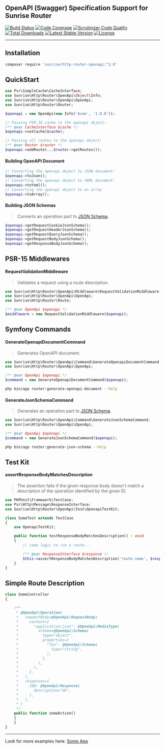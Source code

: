 ## OpenAPI (Swagger) Specification Support for Sunrise Router

[![Build Status](https://circleci.com/gh/sunrise-php/http-router-openapi.svg?style=shield)](https://circleci.com/gh/sunrise-php/http-router-openapi)
[![Code Coverage](https://scrutinizer-ci.com/g/sunrise-php/http-router-openapi/badges/coverage.png?b=master)](https://scrutinizer-ci.com/g/sunrise-php/http-router-openapi/?branch=master)
[![Scrutinizer Code Quality](https://scrutinizer-ci.com/g/sunrise-php/http-router-openapi/badges/quality-score.png?b=master)](https://scrutinizer-ci.com/g/sunrise-php/http-router-openapi/?branch=master)
[![Total Downloads](https://poser.pugx.org/sunrise/http-router-openapi/downloads?format=flat)](https://packagist.org/packages/sunrise/http-router-openapi)
[![Latest Stable Version](https://poser.pugx.org/sunrise/http-router-openapi/v/stable?format=flat)](https://packagist.org/packages/sunrise/http-router-openapi)
[![License](https://poser.pugx.org/sunrise/http-router-openapi/license?format=flat)](https://packagist.org/packages/sunrise/http-router-openapi)

---

## Installation

```bash
composer require 'sunrise/http-router-openapi:^2.0'
```

## QuickStart

```php
use Psr\SimpleCache\CacheInterface;
use Sunrise\Http\Router\OpenApi\Object\Info;
use Sunrise\Http\Router\OpenApi\OpenApi;
use Sunrise\Http\Router\Router;

$openapi = new OpenApi(new Info('Acme', '1.0.0'));

// Passing PSR-16 cache to the openapi object:
/** @var CacheInterface $cache */
$openapi->setCache($cache);

// Passing all routes to the openapi object:
/** @var Router $router */
$openapi->addRoute(...$router->getRoutes());
```

#### Building OpenAPI Document

```php
// Converting the openapi object to JSON document:
$openapi->toJson();
// Converting the openapi object to YAML document:
$openapi->toYaml();
// Converting the openapi object to an array
$openapi->toArray();
```

#### Building JSON Schemas

> Converts an operation part to [JSON Schema](https://json-schema.org).

```php
$openapi->getRequestCookieJsonSchema();
$openapi->getRequestHeaderJsonSchema();
$openapi->getRequestQueryJsonSchema();
$openapi->getRequestBodyJsonSchema();
$openapi->getResponseBodyJsonSchema();
```

## PSR-15 Middlewares

#### RequestValidationMiddleware

> Validates a request using a route description.

```php
use Sunrise\Http\Router\OpenApi\Middleware\RequestValidationMiddleware;
use Sunrise\Http\Router\OpenApi\OpenApi;
use Sunrise\Http\Router\Route;

/** @var OpenApi $openapi */
$middleware = new RequestValidationMiddleware($openapi);
```

## Symfony Commands

#### GenerateOpenapiDocumentCommand

> Generates OpenAPI document.

```php
use Sunrise\Http\Router\OpenApi\Command\GenerateOpenapiDocumentCommand;
use Sunrise\Http\Router\OpenApi\OpenApi;

/** @var OpenApi $openapi */
$command = new GenerateOpenapiDocumentCommand($openapi);
```

```bash
php bin/app router:generate-openapi-document --help
```

#### GenerateJsonSchemaCommand

> Generates an operation part to [JSON Schema](https://json-schema.org).

```php
use Sunrise\Http\Router\OpenApi\Command\GenerateJsonSchemaCommand;
use Sunrise\Http\Router\OpenApi\OpenApi;

/** @var OpenApi $openapi */
$command = new GenerateJsonSchemaCommand($openapi);
```

```bash
php bin/app router:generate-json-schema --help
```

## Test Kit

#### assertResponseBodyMatchesDescription

> The assertion fails if the given response body doesn't match a description of the operation identified by the given ID.

```php
use PHPUnit\Framework\TestCase;
use Psr\Http\Message\ResponseInterface;
use Sunrise\Http\Router\OpenApi\Test\OpenapiTestKit;

class SomeTest extends TestCase
{
    use OpenapiTestKit;

    public function testResponseBodyMatchesDescription() : void
    {
        // some logic to run a route...

        /** @var ResponseInterface $response */
        $this->assertResponseBodyMatchesDescription('route.name', $response);
    }
}
```

## Simple Route Description

```php
class SomeController
{

    /**
     * @OpenApi\Operation(
     *   requestBody=@OpenApi\RequestBody(
     *     content={
     *       "application/json": @OpenApi\MediaType(
     *         schema=@OpenApi\Schema(
     *           type="object",
     *           properties={
     *             "foo": @OpenApi\Schema(
     *               type="string",
     *             ),
     *           },
     *         ),
     *       ),
     *     },
     *   ),
     *   responses={
     *     200: @OpenApi\Response(
     *       description="Ok",
     *     ),
     *   },
     * )
     */
    public function someAction()
    {
    }
}
```

---

Look for more examples here: [Some App](https://github.com/sunrise-php/http-router-openapi/tree/be27acedfc1f100f8efdcdd9da9430714890baa3/tests/fixtures/SomeApp)
